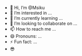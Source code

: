 - 👋 Hi, I’m @Msiku
- 👀 I’m interested in ...
- 🌱 I’m currently learning ...
- 💞️ I’m looking to collaborate on ...
- 📫 How to reach me ...
- 😄 Pronouns: ...
- ⚡ Fun fact: ...
- 😎 
<!---

Msiku<map>

<string name="biz_block_reasons_language">en</string>

<int name="biz_block_reasons_version" value="6"/>

<string name="biz_block_reasons_country">IN</string>

<int name="biz_block_reasons_api_back_off_days" value="0"/>

<string name="biz_block_reasons">{"no_longer_needed":"No longer needed","no_sign_up":"Didn't sign up","spam":"Spam","offensive_messages":"Offensive messages","other":"Other"}</string>

<long name="biz_block_reasons_api_cooling_timestamp" value="0"/></map>

 is a ✨ special ✨ repository because its `README.md` (this file) appears on your GitHub profile.
You can click the Preview link to take a look at your changes.
--->
